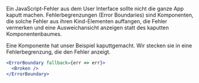 Ein JavaScript-Fehler aus dem User Interface sollte nicht die ganze App kaputt machen. Fehlerbegrenzungen (Error Boundaries) sind Komponenten, die solche Fehler aus ihren Kind-Elementen auffangen, die Fehler vermerken und eine Ausweichansicht anzeigen statt des kaputten Komponentenbaumes.

Eine Komponente hat unser Beispiel kaputtgemacht. Wir stecken sie in eine Fehlerbegrenzung, die den Fehler anzeigt.

```jsx
<ErrorBoundary fallback={err => err}>
  <Broken />
</ErrorBoundary>
```
